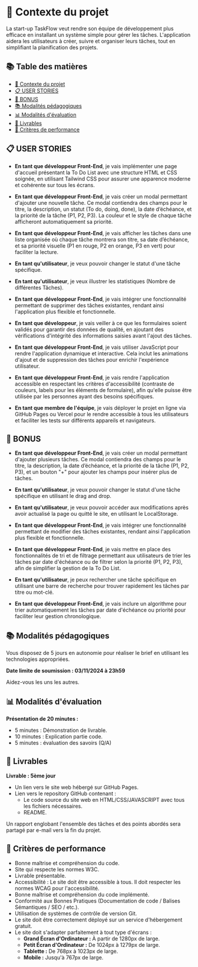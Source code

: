 # 🌟 Contexte du projet

La start-up TaskFlow veut rendre son équipe de développement plus efficace en installant un système simple pour gérer les tâches. L'application aidera les utilisateurs à créer, suivre et organiser leurs tâches, tout en simplifiant la planification des projets.

## 📚 Table des matières

- [🌟 Contexte du projet](#-contexte-du-projet)
- [📋 USER STORIES](#-user-stories)
- [🎁 BONUS](#-bonus)
- [📚 Modalités pédagogiques](#-modalités-pédagogiques)
- [📊 Modalités d'évaluation](#-modalités-dévaluation)
- [📝 Livrables](#-livrables)
- [🚀 Critères de performance](#-critères-de-performance)

## 📋 USER STORIES

- **En tant que développeur Front-End**, je vais implémenter une page d'accueil présentant la To Do List avec une structure HTML et CSS soignée, en utilisant Tailwind CSS pour assurer une apparence moderne et cohérente sur tous les écrans.

- **En tant que développeur Front-End**, je vais créer un modal permettant d'ajouter une nouvelle tâche. Ce modal contiendra des champs pour le titre, la description, un statut (To do, doing, done), la date d’échéance, et la priorité de la tâche (P1, P2, P3). La couleur et le style de chaque tâche afficheront automatiquement sa priorité.

- **En tant que développeur Front-End**, je vais afficher les tâches dans une liste organisée où chaque tâche montrera son titre, sa date d’échéance, et sa priorité visuelle (P1 en rouge, P2 en orange, P3 en vert) pour faciliter la lecture.

- **En tant qu'utilisateur**, je veux pouvoir changer le statut d'une tâche spécifique.

- **En tant qu'utilisateur**, je veux illustrer les statistiques (Nombre de différentes Tâches).

- **En tant que développeur Front-End**, je vais intégrer une fonctionnalité permettant de supprimer des tâches existantes, rendant ainsi l'application plus flexible et fonctionnelle.

- **En tant que développeur**, je vais veiller à ce que les formulaires soient validés pour garantir des données de qualité, en ajoutant des vérifications d'intégrité des informations saisies avant l'ajout des tâches.

- **En tant que développeur Front-End**, je vais utiliser JavaScript pour rendre l'application dynamique et interactive. Cela inclut les animations d'ajout et de suppression des tâches pour enrichir l'expérience utilisateur.

- **En tant que développeur Front-End**, je vais rendre l'application accessible en respectant les critères d'accessibilité (contraste de couleurs, labels pour les éléments de formulaire), afin qu'elle puisse être utilisée par les personnes ayant des besoins spécifiques.

- **En tant que membre de l'équipe**, je vais déployer le projet en ligne via GitHub Pages ou Vercel pour le rendre accessible à tous les utilisateurs et faciliter les tests sur différents appareils et navigateurs.

## 🎁 BONUS

- **En tant que développeur Front-End**, je vais créer un modal permettant d'ajouter plusieurs tâches. Ce modal contiendra des champs pour le titre, la description, la date d’échéance, et la priorité de la tâche (P1, P2, P3), et un bouton "+" pour ajouter les champs pour insérer plus de tâches.

- **En tant qu'utilisateur**, je veux pouvoir changer le statut d'une tâche spécifique en utilisant le drag and drop.

- **En tant qu'utilisateur**, je veux pouvoir accéder aux modifications après avoir actualisé la page ou quitté le site, en utilisant le LocalStorage.

- **En tant que développeur Front-End**, je vais intégrer une fonctionnalité permettant de modifier des tâches existantes, rendant ainsi l'application plus flexible et fonctionnelle.

- **En tant que développeur Front-End**, je vais mettre en place des fonctionnalités de tri et de filtrage permettant aux utilisateurs de trier les tâches par date d'échéance ou de filtrer selon la priorité (P1, P2, P3), afin de simplifier la gestion de la To Do List.

- **En tant qu'utilisateur**, je peux rechercher une tâche spécifique en utilisant une barre de recherche pour trouver rapidement les tâches par titre ou mot-clé.

- **En tant que développeur Front-End**, je vais inclure un algorithme pour trier automatiquement les tâches par date d'échéance ou priorité pour faciliter leur gestion chronologique.

## 📚 Modalités pédagogiques

Vous disposez de 5 jours en autonomie pour réaliser le brief en utilisant les technologies appropriées.

**Date limite de soumission : 03/11/2024 à 23h59**

Aidez-vous les uns les autres.

## 📊 Modalités d'évaluation

**Présentation de 20 minutes :**
- 5 minutes : Démonstration de livrable.
- 10 minutes : Explication partie code.
- 5 minutes : évaluation des savoirs (Q/A)

## 📝 Livrables

**Livrable : 5ème jour**
- Un lien vers le site web hébergé sur GitHub Pages.
- Lien vers le repository GitHub contenant :
  - Le code source du site web en HTML/CSS/JAVASCRIPT avec tous les fichiers nécessaires.
  - README.

Un rapport englobant l'ensemble des tâches et des points abordés sera partagé par e-mail vers la fin du projet.

## 🚀 Critères de performance

- Bonne maîtrise et compréhension du code.
- Site qui respecte les normes W3C.
- Livrable présentable.
- Accessibilité : Le site doit être accessible à tous. Il doit respecter les normes WCAG pour l'accessibilité.
- Bonne maîtrise et compréhension du code implémenté.
- Conformité aux Bonnes Pratiques (Documentation de code / Balises Sémantiques / SEO / etc.).
- Utilisation de systèmes de contrôle de version Git.
- Le site doit être correctement déployé sur un service d'hébergement gratuit.
- Le site doit s'adapter parfaitement à tout type d'écrans :
  - **Grand Écran d'Ordinateur :** À partir de 1280px de large.
  - **Petit Écran d'Ordinateur :** De 1024px à 1279px de large.
  - **Tablette :** De 768px à 1023px de large.
  - **Mobile :** Jusqu'à 767px de large.
